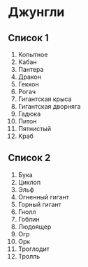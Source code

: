 # Джунгли

## Список 1

1. Копытное
2. Кабан
3. Пантера
4. Дракон
5. Геккон
6. Рогач
7. Гигантская крыса
8. Гигантская дворняга
9. Гадюка
10. Питон
11. Пятнистый
12. Краб

## Список 2

1. Бука
2. Циклоп
3. Эльф
4. Огненный гигант
5. Горный гигант
6. Гнолл
7. Гоблин
8. Людоящер
9. Огр
10. Орк
11. Троглодит
12. Тролль
